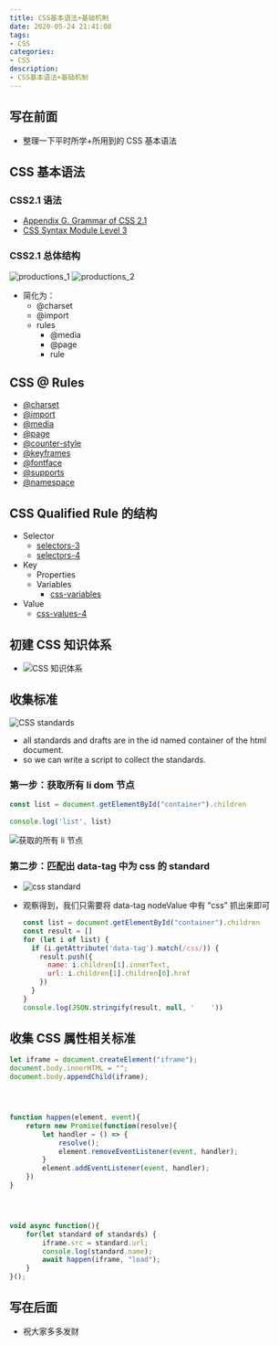 ```yaml
---
title: CSS基本语法+基础机制
date: 2020-05-24 21:41:08
tags: 
- CSS
categories:
- CSS
description:
- CSS基本语法+基础机制
---
```



<style  type="text/css">
.lx-entry a {
    color: #191919;
    padding: 2px 0 1px 0;
    text-decoration: none;
    background-image: linear-gradient( transparent 0%, transparent calc(50% - 9px), rgba(247,65,65,.761) calc(50% - 9px), rgba(247,65,65,.761) 100% );
    transition: background-position 120ms ease-in-out, padding 120ms ease-in-out;
    background-size: 100% 200%;
    background-position: 0 0;
    word-break: break-word;
}

.lx-entry a:hover {
  background-image: linear-gradient( transparent 0%, transparent calc(50% - 9px), rgba(247,65,65,.761) calc(50% - 9px), rgba(247,65,65,.761) 100% );
  background-position: 0 100%;
}

.post-button a:hover {
  background-image: linear-gradient( transparent 0%, transparent calc(50% - 9px), transparent calc(50% - 9px), transparent 100% ) !important;
  background-position: 0 100% !important;
  outline: none !important;
  text-decoration: none !important;
}
</style>


## 写在前面
- 整理一下平时所学+所用到的 CSS 基本语法

<!-- more -->


## CSS 基本语法
### CSS2.1 语法
- [Appendix G. Grammar of CSS 2.1](https://www.w3.org/TR/CSS21/grammar.html#q25.0)
- [CSS Syntax Module Level 3](https://www.w3.org/TR/css-syntax-3/)


### CSS2.1 总体结构
![productions_1](http://p0.meituan.net/myvideodistribute/b9beefeab08a031d689d4e989de4c2f1197837.png)
![productions_2](http://p0.meituan.net/myvideodistribute/7340e333e43e235776839a2c00bfb982147104.png)

- 简化为：
	- @charset
	- @import
	- rules
		- @media
		- @page
		- rule


## CSS @ Rules
- [@charset](https://www.w3.org/TR/css-syntax-3/)
- [@import](https://www.w3.org/TR/css-cascade-4/)
- [@media](https://www.w3.org/TR/css3-conditional/)
- [@page](https://www.w3.org/TR/css-page-3/)
- [@counter-style](https://www.w3.org/TR/css-counter-styles-3/)
- [@keyframes](https://www.w3.org/TR/css-animations-1/)
- [@fontface](https://www.w3.org/TR/css-fonts-3/)
- [@supports](https://www.w3.org/TR/css3-conditional/)
- [@namespace](https://www.w3.org/TR/css-namespaces-3/)


## CSS Qualified Rule 的结构
- Selector
	- [selectors-3](https://www.w3.org/TR/selectors-3/)
	- [selectors-4](https://www.w3.org/TR/selectors-4/)
- Key
	- Properties
	- Variables
		- [css-variables](https://www.w3.org/TR/css-variables/)
- Value
	- [css-values-4](https://www.w3.org/TR/css-values-4/)


## 初建 CSS 知识体系
- ![CSS 知识体系](http://p0.meituan.net/myvideodistribute/236b6afc66be8e7c1ea00a43b76d43a7259289.png)


## 收集标准
![CSS standards](http://p0.meituan.net/myvideodistribute/77c702cce890b37809d44d258837f1bd733569.png)


- all standards and drafts are in the id named container of the html document.
- so we can write a script to collect the standards.

### 第一步：获取所有 li dom 节点
	
	
	
```javascript
const list = document.getElementById("container").children
  
console.log('list', list)
```
![获取的所有 li 节点](http://p0.meituan.net/myvideodistribute/6cb3b64a2be23ea9ffce86db74757615120112.png)

### 第二步：匹配出 data-tag 中为 css 的 standard
- ![css standard](http://p1.meituan.net/myvideodistribute/3d1fb8e8198d5d5774cd861235d5682a314365.png)
- 观察得到，我们只需要将 data-tag nodeValue 中有 “css” 抓出来即可

	```javascript
	const list = document.getElementById("container").children
	const result = []
	for (let i of list) {
	  if (i.getAttribute('data-tag').match(/css/)) {
	    result.push({
	      name: i.children[1].innerText,
	      url: i.children[1].children[0].href
	    })
	  }
	}
	console.log(JSON.stringify(result, null, '    '))
	```


## 收集 CSS 属性相关标准

```javascript
let iframe = document.createElement("iframe");
document.body.innerHTML = "";
document.body.appendChild(iframe);




function happen(element, event){
    return new Promise(function(resolve){
        let handler = () => {
            resolve();
            element.removeEventListener(event, handler);
        }
        element.addEventListener(event, handler);
    })
}




void async function(){
    for(let standard of standards) {
        iframe.src = standard.url;
        console.log(standard.name);
        await happen(iframe, "load");
    }
}();
```


## 写在后面
- 祝大家多多发财